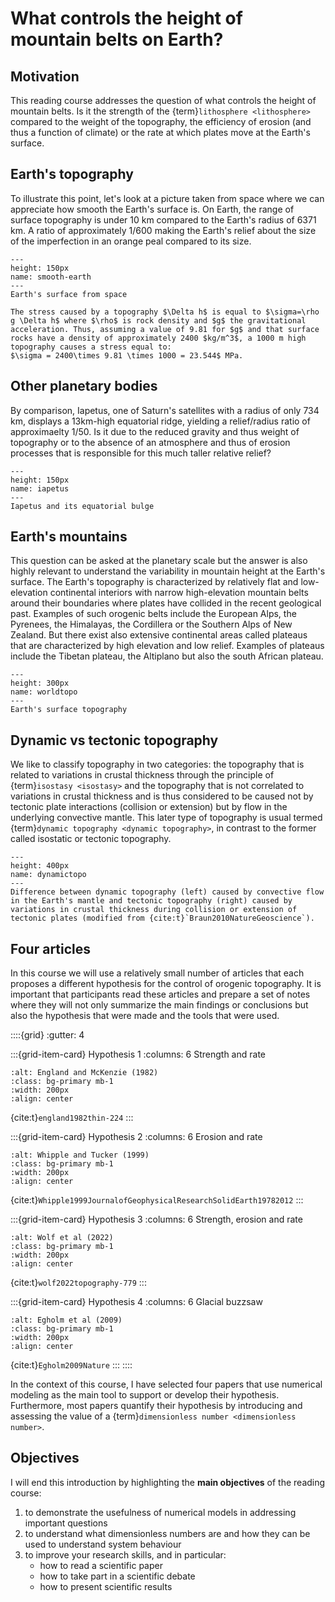 # What controls the height of mountain belts on Earth?

## Motivation

This reading course addresses the question of what controls the height of mountain belts. Is it the strength of the {term}`lithosphere <lithosphere>` compared to the weight of the topography, the efficiency of erosion (and thus a function of climate) or the rate at which plates move at the Earth's surface.

## Earth's topography

To illustrate this point, let's look at a picture taken from space where we can appreciate how smooth the Earth's surface is. On Earth, the range of surface topography is under 10 km compared to the Earth's radius of 6371 km. A ratio of approximately 1/600 making the Earth's relief about the size of the imperfection in an orange peal compared to its size.

```{figure} images/fromspace.png
---
height: 150px
name: smooth-earth
---
Earth's surface from space
```

```{dropdown} What is the stress caused by 1 km of surface topography?
The stress caused by a topography $\Delta h$ is equal to $\sigma=\rho g \Delta h$ where $\rho$ is rock density and $g$ the gravitational acceleration. Thus, assuming a value of 9.81 for $g$ and that surface rocks have a density of approximately 2400 $kg/m^3$, a 1000 m high topography causes a stress equal to:
$\sigma = 2400\times 9.81 \times 1000 = 23.544$ MPa.
```

## Other planetary bodies

By comparison, Iapetus, one of Saturn's satellites with a radius of only 734 km, displays a 13km-high equatorial ridge, yielding a relief/radius ratio of approximaelty 1/50. Is it due to the reduced gravity and thus weight of topography or to the absence of an atmosphere and thus of erosion processes that is responsible for this much taller relative relief?

```{figure} images/iapetus.png
---
height: 150px
name: iapetus
---
Iapetus and its equatorial bulge
```

## Earth's mountains

This question can be asked at the planetary scale but the answer is also highly relevant to understand the variability in mountain height at the Earth's surface. The Earth's topography is characterized by relatively flat and low-elevation continental interiors with narrow high-elevation mountain belts around their boundaries where plates have collided in the recent geological past. Examples of such orogenic belts include the European Alps, the Pyrenees, the Himalayas, the Cordillera or the Southern Alps of New Zealand. But there exist also extensive continental areas called plateaus that are characterized by high elevation and low relief. Examples of plateaus include the Tibetan plateau, the Altiplano but also the south African plateau.

```{figure} images/worldtopo.png
---
height: 300px
name: worldtopo
---
Earth's surface topography
```

## Dynamic vs tectonic topography

We like to classify topography in two categories: the topography that is related to variations in crustal thickness through the principle of {term}`isostasy <isostasy>` and the topography that is not correlated to variations in crustal thickness and is thus considered to be caused not by tectonic plate interactions (collision or extension) but by flow in the underlying convective mantle. This later type of topography is usual termed {term}`dynamic topography <dynamic topography>`, in contrast to the former called isostatic or tectonic topography.

```{figure} images/dynamictopo.png
---
height: 400px
name: dynamictopo
---
Difference between dynamic topography (left) caused by convective flow in the Earth's mantle and tectonic topography (right) caused by variations in crustal thickness during collision or extension of tectonic plates (modified from {cite:t}`Braun2010NatureGeoscience`).
```

## Four articles

In this course we will use a relatively small number of articles that each proposes a different hypothesis for the control of orogenic topography. It is important that participants read these articles and prepare a set of notes where they will not only summarize the main findings or conclusions but also the hypothesis that were made and the tools that were used.

::::{grid}
:gutter: 4

:::{grid-item-card} Hypothesis 1
:columns: 6
Strength and rate
```{image} images/england-mckenzie.png
:alt: England and McKenzie (1982)
:class: bg-primary mb-1
:width: 200px
:align: center
```
{cite:t}`england1982thin-224`
:::

:::{grid-item-card} Hypothesis 2
:columns: 6
Erosion and rate
```{image} images/whipple-tucker.png
:alt: Whipple and Tucker (1999)
:class: bg-primary mb-1
:width: 200px
:align: center
```
{cite:t}`Whipple1999JournalofGeophysicalResearchSolidEarth19782012`
:::

:::{grid-item-card} Hypothesis 3
:columns: 6
Strength, erosion and rate
```{image} images/wolfetal.png
:alt: Wolf et al (2022)
:class: bg-primary mb-1
:width: 200px
:align: center
```
{cite:t}`wolf2022topography-779`
:::

:::{grid-item-card} Hypothesis 4
:columns: 6
Glacial buzzsaw
```{image} images/egholmetal2009.png
:alt: Egholm et al (2009)
:class: bg-primary mb-1
:width: 200px
:align: center
```
{cite:t}`Egholm2009Nature`
:::
::::

In the context of this course, I have selected four papers that use numerical modeling as the main tool to support or develop their hypothesis. Furthermore, most papers quantify their hypothesis by introducing and assessing the value of a {term}`dimensionless number <dimensionless number>`.

## Objectives

I will end this introduction by highlighting the **main objectives** of the reading course:
1. to demonstrate the usefulness of numerical models in addressing important questions
2. to understand what dimensionless numbers are and how they can be used to understand system behaviour
3. to improve your research skills, and in particular:
	* how to read a scientific paper
	* how to take part in a scientific debate
	* how to present scientific results
